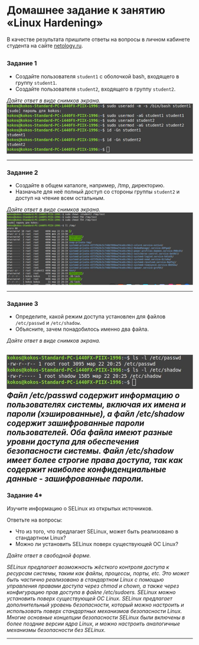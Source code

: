 # Домашнее задание к занятию «Linux Hardening»

В качестве результата пришлите ответы на вопросы в личном кабинете студента на сайте [netology.ru](https://netology.ru/).

## 

### Задание 1

- Создайте пользователя `student1` с оболочкой bash, входящего в группу `student1`.
- Создайте пользователя `student2`, входящего в группу `student2`.

*Дайте ответ в виде снимков экрана.*
![Вывод команд к заданию 1](/linux-hardening/images/1.jpeg)

------

### Задание 2

- Создайте в общем каталоге, например, /tmp, директорию.
- Назначьте для неё полный доступ со стороны группы `student2` и доступ на чтение всем остальным.

*Дайте ответ в виде снимков экрана.*
![Скриншот к заданию 2](/linux-hardening/images/2.jpeg)

------

### Задание 3

- Определите, какой режим доступа установлен для файлов `/etc/passwd` и `/etc/shadow`.
- Объясните, зачем понадобилось именно два файла.

*Дайте ответ в виде снимков экрана.*

![Режимы доступа к файлам](/linux-hardening/images/3.jpeg)
*Файл /etc/passwd содержит информацию о пользователях системы, включая их имена и пароли (хэшированные), а файл /etc/shadow содержит зашифрованные пароли пользователей. Оба файла имеют разные уровни доступа для обеспечения безопасности системы. Файл /etc/shadow имеет более строгие права доступа, так как содержит наиболее конфиденциальные данные - зашифрованные пароли.*
------

### Задание 4*

Изучите информацию о SELinux из открытых источников.

Ответьте на вопросы:

- Что из того, что предлагает SELinux, может быть реализовано в стандартном Linux?
- Можно ли установить SELinux поверх существующей ОС Linux?

*Дайте ответ в свободной форме.*

*SELinux предлагает возможность жёсткого контроля доступа к ресурсам системы, таким как файлы, процессы, порты, etc. Это может быть частично реализовано в стандартном Linux с помощью управления правами доступа через chmod и chown, а также через конфигурацию прав доступа в файле /etc/sudoers. SELinux можно установить поверх существующей ОС Linux. SELinux предлагает дополнительный уровень безопасности, который можно настроить и использовать поверх стандартных механизмов безопасности Linux. Многие основные концепции безопасности SELinux были включены в более поздние версии ядра Linux, и можно настроить аналогичные механизмы безопасности без SELinux.*

------
